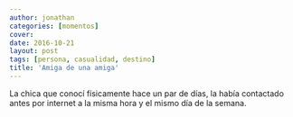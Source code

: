 ```yaml
---
author: jonathan
categories: [momentos]
cover: 
date: 2016-10-21
layout: post
tags: [persona, casualidad, destino]
title: 'Amiga de una amiga'
---
```


La chica que conocí físicamente hace un par de días, la había contactado antes por internet a la misma hora y el mismo día de la semana.
